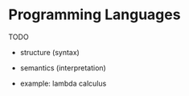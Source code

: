 # Programming Languages

TODO

- structure (syntax)
- semantics (interpretation)

- example: lambda calculus
